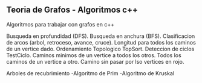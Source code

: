 ## Teoria de Grafos - Algoritmos c++
Algoritmos para trabajar con grafos en c++

Busqueda en profundidad (DFS).
Busqueda en anchura (BFS).
Clasificacion de arcos (arbol, retroceso, avance, cruce).
Longitud para todos los caminos de un vertice dado.
Ordenamiento Topologico TopSort.
Deteccion de ciclos TestCiclo.
Caminos minimos de un vertice a todos los otros.
Todos los caminos de un vertice a otro.
Camino sin pasar por lso vertices en rojo.

Arboles de recubrimiento
-Algoritmo de Prim
-Algoritmo de Kruskal
